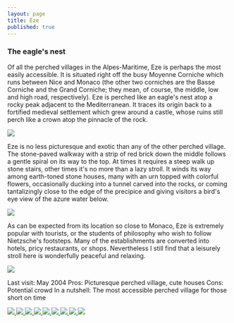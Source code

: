 ```yaml
---
layout: page
title: Èze
published: true
---
```

<h3>The eagle's nest</h3>

Of all the perched villages in the Alpes-Maritime, Eze is perhaps the most easily accessible. It is situated right off the busy Moyenne Corniche which runs between Nice and Monaco (the other two corniches are the Basse Corniche and the Grand Corniche; they mean, of course, the middle, low and high road, respectively). Eze is perched like an eagle's nest atop a rocky peak adjacent to the Mediterranean. It traces its origin back to a fortified medieval settlement which grew around a castle, whose ruins still perch like a crown atop the pinnacle of the rock.

<img src='https://dl.dropboxusercontent.com/u/52804626/eze/ezecloseup.jpg'/></a>

Eze is no less picturesque and exotic than any of the other perched village. The stone-paved walkway with a strip of red brick down the middle follows a gentle spiral on its way to the top. At times it requires a steep walk up stone stairs, other times it's no more than a lazy stroll. It winds its way among earth-toned stone houses, many with an urn topped with colorful flowers, occasionally ducking into a tunnel carved into the rocks, or coming tantalizingly close to the edge of the precipice and giving visitors a bird's eye view of the azure water below.

<img src='https://dl.dropboxusercontent.com/u/52804626/eze/ezeflowervasewall.jpg'/></a>

As can be expected from its location so close to Monaco, Eze is extremely popular with tourists, or the students of philosophy who wish to follow Nietzsche's footsteps. Many of the establishments are converted into hotels, pricy restaurants, or shops. Nevertheless I still find that a leisurely stroll here is wonderfully peaceful and relaxing.

<img src='https://dl.dropboxusercontent.com/u/52804626/eze/ezecutehouse.jpg'/></a>

Last visit: May 2004
Pros: Picturesque perched village, cute houses
Cons: Potential crowd
In a nutshell: The most accessible perched village for those short on time<!-- Darkbox -->
<div class="darkbox">
<a href="https://dl.dropboxusercontent.com/u/52804626/eze/ezecloseup.jpg" data-darkbox="eze">
  <img src="https://dl.dropboxusercontent.com/u/52804626/eze/thumbs/ezecloseup.jpg" />
</a>
<a href="https://dl.dropboxusercontent.com/u/52804626/eze/ezecutehouse.jpg" data-darkbox="eze">
  <img src="https://dl.dropboxusercontent.com/u/52804626/eze/thumbs/ezecutehouse.jpg" />
</a>
<a href="https://dl.dropboxusercontent.com/u/52804626/eze/ezefifthavenue.jpg" data-darkbox="eze">
  <img src="https://dl.dropboxusercontent.com/u/52804626/eze/thumbs/ezefifthavenue.jpg" />
</a>
<a href="https://dl.dropboxusercontent.com/u/52804626/eze/ezeflowervasewall.jpg" data-darkbox="eze">
  <img src="https://dl.dropboxusercontent.com/u/52804626/eze/thumbs/ezeflowervasewall.jpg" />
</a>
<a href="https://dl.dropboxusercontent.com/u/52804626/eze/ezelane.jpg" data-darkbox="eze">
  <img src="https://dl.dropboxusercontent.com/u/52804626/eze/thumbs/ezelane.jpg" />
</a>
<a href="https://dl.dropboxusercontent.com/u/52804626/eze/ezespiralstairs.jpg" data-darkbox="eze">
  <img src="https://dl.dropboxusercontent.com/u/52804626/eze/thumbs/ezespiralstairs.jpg" />
</a>
<a href="https://dl.dropboxusercontent.com/u/52804626/eze/ezestairsurn.jpg" data-darkbox="eze">
  <img src="https://dl.dropboxusercontent.com/u/52804626/eze/thumbs/ezestairsurn.jpg" />
</a>
<a href="https://dl.dropboxusercontent.com/u/52804626/eze/ezestatuebw.jpg" data-darkbox="eze">
  <img src="https://dl.dropboxusercontent.com/u/52804626/eze/thumbs/ezestatuebw.jpg" />
</a>
<a href="https://dl.dropboxusercontent.com/u/52804626/eze/ezeurnbush.jpg" data-darkbox="eze">
  <img src="https://dl.dropboxusercontent.com/u/52804626/eze/thumbs/ezeurnbush.jpg" />
</a>

</div>
<!-- End darkbox -->